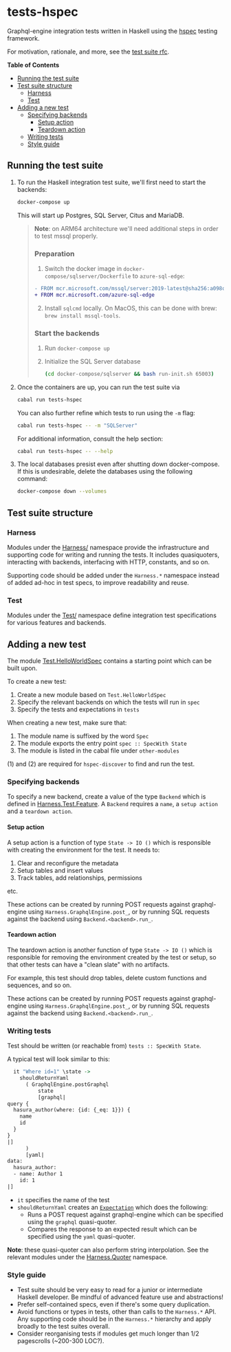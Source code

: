 # tests-hspec

Graphql-engine integration tests written in Haskell using the [hspec](https://hspec.github.io) testing framework.

For motivation, rationale, and more, see the [test suite rfc](../../rfcs/hspec-test-suite.md).

**Table of Contents**

- [Running the test suite](#running-the-test-suite)
- [Test suite structure](#test-suite-structure)
    - [Harness](#harness)
    - [Test](#test)
- [Adding a new test](#adding-a-new-test)
    - [Specifying backends](#specifying-backends)
        - [Setup action](#setup-action)
        - [Teardown action](#teardown-action)
    - [Writing tests](#writing-tests)
    - [Style guide](#style-guide)

## Running the test suite

1. To run the Haskell integration test suite, we'll first need to start the backends:

   ```sh
   docker-compose up
   ```

   This will start up Postgres, SQL Server, Citus and MariaDB.


    > __Note__: on ARM64 architecture we'll need additional steps in order to test mssql properly.
    >
    > ### Preparation
    >
    > 1. Switch the docker image in `docker-compose/sqlserver/Dockerfile` to `azure-sql-edge`:
    >
    > ```diff
    > - FROM mcr.microsoft.com/mssql/server:2019-latest@sha256:a098c9ff6fbb8e1c9608ad7511fa42dba8d22e0d50b48302761717840ccc26af
    > + FROM mcr.microsoft.com/azure-sql-edge
    > ```
    >
    > 2. Install `sqlcmd` locally. On MacOS, this can be done with brew: `brew install mssql-tools`.
    >
    > ### Start the backends
    >
    > 1. Run `docker-compose up`
    > 2. Initialize the SQL Server database
    >
    >    ```sh
    >    (cd docker-compose/sqlserver && bash run-init.sh 65003)
    >    ```

2. Once the containers are up, you can run the test suite via

   ```sh
   cabal run tests-hspec
   ```

    You can also further refine which tests to run using the `-m` flag:

   ```sh
   cabal run tests-hspec -- -m "SQLServer"
   ```

    For additional information, consult the help section:

   ```sh
   cabal run tests-hspec -- --help
   ```

3. The local databases presist even after shutting down docker-compose.
   If this is undesirable, delete the databases using the following command:

   ```sh
   docker-compose down --volumes
   ```

## Test suite structure

### Harness

Modules under the [Harness/](Harness/) namespace provide the infrastructure
and supporting code for writing and running the tests.
It includes quasiquoters, interacting with backends, interfacing with HTTP,
constants, and so on.

Supporting code should be added under the `Harness.*` namespace instead of
added ad-hoc in test specs, to improve readability and reuse.

### Test

Modules under the [Test/](Test/) namespace define integration test specifications for various
features and backends.

## Adding a new test

The module [Test.HelloWorldSpec](Test/HelloWorldSpec.hs) contains a starting point
which can be built upon.

To create a new test:

1. Create a new module based on `Test.HelloWorldSpec`
2. Specify the relevant backends on which the tests will run in `spec`
3. Specify the tests and expectations in `tests`

When creating a new test, make sure that:

1. The module name is suffixed by the word `Spec`
2. The module exports the entry point `spec :: SpecWith State`
3. The module is listed in the cabal file under `other-modules`

(1) and (2) are required for `hspec-discover` to find and run the test.

### Specifying backends

To specify a new backend, create a value of the type `Backend` which is defined in
[Harness.Test.Feature](Harness/Test/Feature.hs). A `Backend` requires a `name`,
a `setup action` and a `teardown action`.

#### Setup action

A setup action is a function of type `State -> IO ()` which is responsible with
creating the environment for the test. It needs to:

1. Clear and reconfigure the metadata
2. Setup tables and insert values
3. Track tables, add relationships, permissions

etc.

These actions can be created by running POST requests against graphql-engine
using `Harness.GraphqlEngine.post_`, or by running SQL requests against the
backend using `Backend.<backend>.run_`.

#### Teardown action

The teardown action is another function of type `State -> IO ()` which is responsible
for removing the environment created by the test or setup, so that other tests can have
a "clean slate" with no artifacts.

For example, this test should drop tables, delete custom functions and sequences, and so on.

These actions can be created by running POST requests against graphql-engine
using `Harness.GraphqlEngine.post_`, or by running SQL requests against the
backend using `Backend.<backend>.run_`.

### Writing tests

Test should be written (or reachable from) `tests :: SpecWith State`.

A typical test will look similar to this:

```hs
  it "Where id=1" \state ->
    shouldReturnYaml
      ( GraphqlEngine.postGraphql
          state
          [graphql|
query {
  hasura_author(where: {id: {_eq: 1}}) {
    name
    id
  }
}
|]
      )
      [yaml|
data:
  hasura_author:
  - name: Author 1
    id: 1
|]
```

- `it` specifies the name of the test
- `shouldReturnYaml` creates an [`Expectation`](https://hspec.github.io/expectations.html)
  which does the following:
  - Runs a POST request against graphql-engine which can be specified using the `graphql` quasi-quoter.
  - Compares the response to an expected result which can be specified using the `yaml` quasi-quoter.

__Note__: these quasi-quoter can also perform string interpolation. See the relevant modules
under the [Harness.Quoter](Harness/Quouter) namespace.

### Style guide

- Test suite should be very easy to read for a junior or intermediate Haskell developer.
  Be mindful of advanced feature use and abstractions!
- Prefer self-contained specs, even if there's some query duplication.
- Avoid functions or types in tests, other than calls to the `Harness.*` API.
  Any supporting code should be in the `Harness.*` hierarchy and apply broadly to the test suites
  overall.
- Consider reorganising tests if modules get much longer than 1/2 pagescrolls (~200-300 LOC?).
